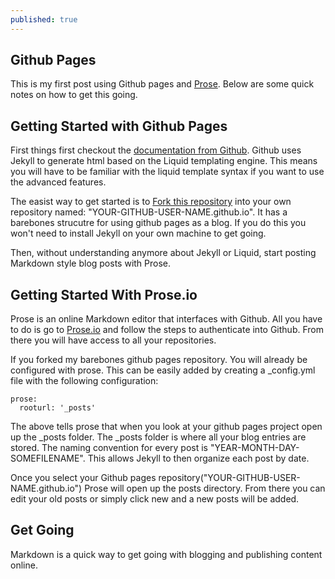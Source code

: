 ```yaml
---
published: true
---
```


## Github Pages

This is my first post using Github pages and [Prose](http://prose.io/ "Prose").  Below are some quick notes on how to get this going.

## Getting Started with Github Pages

First things first checkout the [documentation from Github]( https://help.github.com/categories/20/articles "Documentation").  Github uses Jekyll to generate html based on the Liquid templating engine.  This means you will have to be familiar with the liquid template syntax if you want to use the advanced features.

The easist way to get started is to [Fork this repository](https://github.com/tjchaplin/tjchaplin.github.io "My Github Page") into your own repository named: "YOUR-GITHUB-USER-NAME.github.io".  It has a barebones strucutre for using github pages as a blog. If you do this you won't need to install Jekyll on your own machine to get going.

Then, without understanding anymore about Jekyll or Liquid, start posting Markdown style blog posts with Prose.

## Getting Started With Prose.io

Prose is an online Markdown editor that interfaces with Github.  All you have to do is go to [Prose.io](http://prose.io/ "Prose") and follow the steps to authenticate into Github.  From there you will have access to all your repositories.  

If you forked my barebones github pages repository.  You will already be configured with prose.  This can be easily added by creating a _config.yml file with the following configuration:

```
prose:
  rooturl: '_posts'
```

The above tells prose that when you look at your github pages project open up the _posts folder.  The _posts folder is where all your blog entries are stored.  The naming convention for every post is "YEAR-MONTH-DAY-SOMEFILENAME".  This allows Jekyll to then organize each post by date.

Once you select your Github pages repository("YOUR-GITHUB-USER-NAME.github.io") Prose will open up the posts directory.  From there you can edit your old posts or simply click new and a new posts will be added.

## Get Going

Markdown is a quick way to get going with blogging and publishing content online.